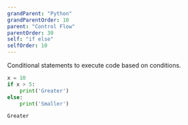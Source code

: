 ```yaml
---
grandParent: "Python"
grandParentOrder: 10
parent: "Control Flow"
parentOrder: 30
self: "if else"
selfOrder: 10
---
```


Conditional statements to execute code based on conditions.

```python
x = 10
if x > 5:
    print('Greater')
else:
    print('Smaller')
```
```output
Greater
```
